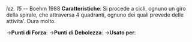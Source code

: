 *lez. 15*  -- Boehm 1988
**Caratteristiche**: Si procede a cicli, ognuno un giro della spirale, che attraversa 4 quadranti, ognuno dei quali prevede delle attivita'. Dura molto.

->**Punti di Forza**:
->**Punti di Debolezza**:
->**Usato per**: 